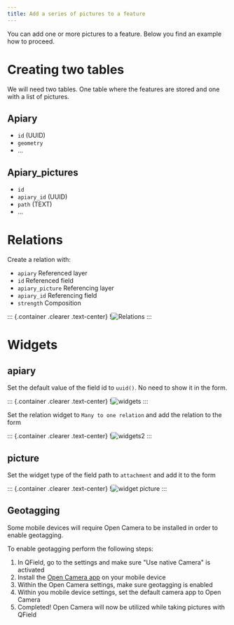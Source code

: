 ```yaml
---
title: Add a series of pictures to a feature
---
```


You can add one or more pictures to a feature. Below you find an example
how to proceed.

Creating two tables
===================

We will need two tables. One table where the features are stored and one
with a list of pictures.

**Apiary**
----------

-   `id` (UUID)
-   `geometry`
-   \...

**Apiary\_pictures**
--------------------

-   `id`
-   `apiary_id` (UUID)
-   `path` (TEXT)
-   \...

Relations
=========

Create a relation with:

-   `apiary` Referenced layer
-   `id` Referenced field
-   `apiary_picture` Referencing layer
-   `apiary_id` Referencing field
-   `strength` Composition

::: {.container .clearer .text-center}
!![Relations](../assets/images/add-1-n-pictures-relations.png)
:::

Widgets
=======

apiary
------

Set the default value of the field id to `uuid()`. No need to show it in
the form.

::: {.container .clearer .text-center}
!![widgets](../assets/images/add-1-n-pictures-widgets_hive.png)
:::

Set the relation widget to `Many to one relation` and add the relation
to the form

::: {.container .clearer .text-center}
!![widgets2](../assets/images/add-1-n-pictures-widgets_hive2.png)
:::

picture
-------

Set the widget type of the field path to `attachment` and add it to the
form

::: {.container .clearer .text-center}
!![widget picture](../assets/images/add-1-n-pictures-widgets_picture.png)
:::

Geotagging
----------

Some mobile devices will require Open Camera to be installed in order to
enable geotagging.

To enable geotagging perform the following steps:

1.  In QField, go to the settings and make sure \"Use native Camera\" is
    activated
2.  Install the [Open Camera
    app](https://play.google.com/store/apps/details?id=net.sourceforge.opencamera&hl=en&gl=US)
    on your mobile device
3.  Within the Open Camera settings, make sure geotagging is enabled
4.  Within you mobile device settings, set the default camera app to
    Open Camera
5.  Completed! Open Camera will now be utilized while taking pictures
    with QField
